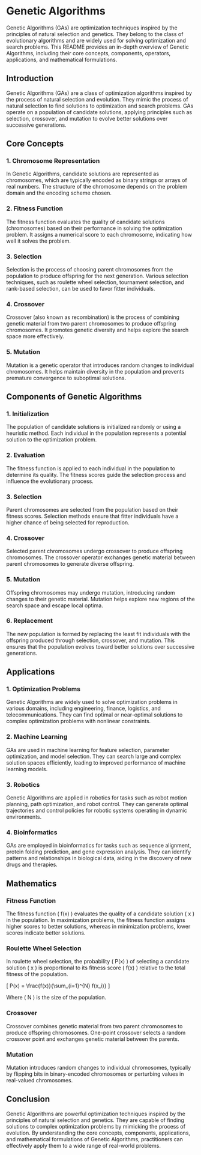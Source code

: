 # Genetic Algorithms

Genetic Algorithms (GAs) are optimization techniques inspired by the principles of natural selection and genetics. They belong to the class of evolutionary algorithms and are widely used for solving optimization and search problems. This README provides an in-depth overview of Genetic Algorithms, including their core concepts, components, operators, applications, and mathematical formulations.

## Introduction

Genetic Algorithms (GAs) are a class of optimization algorithms inspired by the process of natural selection and evolution. They mimic the process of natural selection to find solutions to optimization and search problems. GAs operate on a population of candidate solutions, applying principles such as selection, crossover, and mutation to evolve better solutions over successive generations.

## Core Concepts

### 1. Chromosome Representation

In Genetic Algorithms, candidate solutions are represented as chromosomes, which are typically encoded as binary strings or arrays of real numbers. The structure of the chromosome depends on the problem domain and the encoding scheme chosen.

### 2. Fitness Function

The fitness function evaluates the quality of candidate solutions (chromosomes) based on their performance in solving the optimization problem. It assigns a numerical score to each chromosome, indicating how well it solves the problem.

### 3. Selection

Selection is the process of choosing parent chromosomes from the population to produce offspring for the next generation. Various selection techniques, such as roulette wheel selection, tournament selection, and rank-based selection, can be used to favor fitter individuals.

### 4. Crossover

Crossover (also known as recombination) is the process of combining genetic material from two parent chromosomes to produce offspring chromosomes. It promotes genetic diversity and helps explore the search space more effectively.

### 5. Mutation

Mutation is a genetic operator that introduces random changes to individual chromosomes. It helps maintain diversity in the population and prevents premature convergence to suboptimal solutions.

## Components of Genetic Algorithms

### 1. Initialization

The population of candidate solutions is initialized randomly or using a heuristic method. Each individual in the population represents a potential solution to the optimization problem.

### 2. Evaluation

The fitness function is applied to each individual in the population to determine its quality. The fitness scores guide the selection process and influence the evolutionary process.

### 3. Selection

Parent chromosomes are selected from the population based on their fitness scores. Selection methods ensure that fitter individuals have a higher chance of being selected for reproduction.

### 4. Crossover

Selected parent chromosomes undergo crossover to produce offspring chromosomes. The crossover operator exchanges genetic material between parent chromosomes to generate diverse offspring.

### 5. Mutation

Offspring chromosomes may undergo mutation, introducing random changes to their genetic material. Mutation helps explore new regions of the search space and escape local optima.

### 6. Replacement

The new population is formed by replacing the least fit individuals with the offspring produced through selection, crossover, and mutation. This ensures that the population evolves toward better solutions over successive generations.

## Applications

### 1. Optimization Problems

Genetic Algorithms are widely used to solve optimization problems in various domains, including engineering, finance, logistics, and telecommunications. They can find optimal or near-optimal solutions to complex optimization problems with nonlinear constraints.

### 2. Machine Learning

GAs are used in machine learning for feature selection, parameter optimization, and model selection. They can search large and complex solution spaces efficiently, leading to improved performance of machine learning models.

### 3. Robotics

Genetic Algorithms are applied in robotics for tasks such as robot motion planning, path optimization, and robot control. They can generate optimal trajectories and control policies for robotic systems operating in dynamic environments.

### 4. Bioinformatics

GAs are employed in bioinformatics for tasks such as sequence alignment, protein folding prediction, and gene expression analysis. They can identify patterns and relationships in biological data, aiding in the discovery of new drugs and therapies.

## Mathematics

### Fitness Function

The fitness function \( f(x) \) evaluates the quality of a candidate solution \( x \) in the population. In maximization problems, the fitness function assigns higher scores to better solutions, whereas in minimization problems, lower scores indicate better solutions.

### Roulette Wheel Selection

In roulette wheel selection, the probability \( P(x) \) of selecting a candidate solution \( x \) is proportional to its fitness score \( f(x) \) relative to the total fitness of the population.

\[ P(x) = \frac{f(x)}{\sum_{i=1}^{N} f(x_i)} \]

Where \( N \) is the size of the population.

### Crossover

Crossover combines genetic material from two parent chromosomes to produce offspring chromosomes. One-point crossover selects a random crossover point and exchanges genetic material between the parents.

### Mutation

Mutation introduces random changes to individual chromosomes, typically by flipping bits in binary-encoded chromosomes or perturbing values in real-valued chromosomes.

## Conclusion

Genetic Algorithms are powerful optimization techniques inspired by the principles of natural selection and genetics. They are capable of finding solutions to complex optimization problems by mimicking the process of evolution. By understanding the core concepts, components, applications, and mathematical formulations of Genetic Algorithms, practitioners can effectively apply them to a wide range of real-world problems.